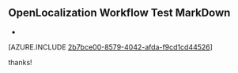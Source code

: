 ## OpenLocalization Workflow Test MarkDown
* 

[AZURE.INCLUDE [2b7bce00-8579-4042-afda-f9cd1cd44526](calleeMd1.md)]

 
thanks!